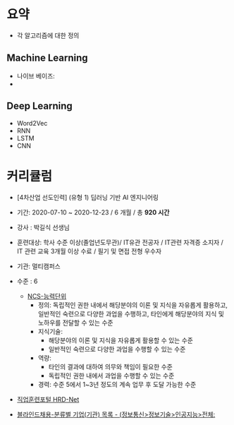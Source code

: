 # 요약

- 각 알고리즘에 대한 정의

## Machine Learning

- 나이브 베이즈:
- 

## Deep Learning

- Word2Vec
- RNN
- LSTM
- CNN







# 커리큘럼

- [4차산업 선도인력] (유형 1) 딥러닝 기반 AI 엔지니어링

- 기간: 2020-07-10 ~ 2020-12-23 / 6 개월 / 총 **920 시간**
- 강사 : 박길식 선생님
- 훈련대상: 학사 수준 이상(졸업년도무관)/ IT유관 전공자 / IT관련 자격증 소지자 / IT 관련 교육 3개월 이상 수료 / 필기 및 면접 전형 우수자

- 기관: 멀티캠퍼스
- 수준 : 6
  - [NCS-능력단위](https://www.ncs.go.kr/th01/TH-102-001-03.scdo)
    - 정의: 독립적인 권한 내에서 해당분야의 이론 및 지식을 자유롭게 활용하고, 일반적인 숙련으로 다양한 과업을 수행하고, 타인에게 해당분야의 지식 및 노하우를 전달할 수 있는 수준
    - 지식기술:
      - 해당분야의 이론 및 지식을 자유롭게 활용할 수 있는 수준
      - 일반적인 숙련으로 다양한 과업을 수행할 수 있는 수준
    - 역량:
      - 타인의 결과에 대하여 의무와 책임이 필요한 수준
      - 독립적인 권한 내에서 과업을 수행할 수 있는 수준
    - 경력: 수준 5에서 1~3년 정도의 계속 업무 후 도달 가능한 수준

- [직업훈련포털 HRD-Net](http://www.hrd.go.kr/)

- [블라인드채용-분류별 기업(기관) 목록 - (정보통신>정보기술>인공지능>전체:](https://www.ncs.go.kr/blind/bl04/ClasCoRgList.do?pageIndex=0&searchNcsLclasCd=20&searchNcsMclasCd=01&searchNcsSclasCd=07)

